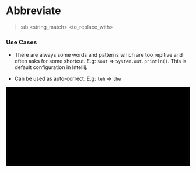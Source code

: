 # Abbreviate
> :ab <string_match> <to_replace_with>

### Use Cases
- There are always some words and patterns which are too repitive and often asks for some shortcut. 
E.g: `sout` => `System.out.println()`. This is default configuration in Intellij.

- Can be used as auto-correct.
  E.g: `teh` => `the`

![](../_resources/_gifs/abbreviation.gif)

